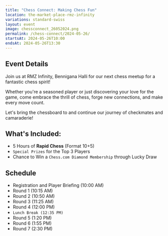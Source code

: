 ```yaml
---
title: "Chess Connect: Making Chess Fun"
location: the-market-place-rmz-infinity
variations: standard-swiss
layout: event
image: chessconnect_26052024.png
permalink: /chess-connect/2024-05-26/
startsAt: 2024-05-26T10:00
endsAt: 2024-05-26T13:30
---
```

## Event Details

Join us at RMZ Infinity, Bennigana Halli for our next chess meetup for a
fantastic chess spirit! 

Whether you're a seasoned player or just
discovering your love for the game, come embrace the thrill of chess, forge
new connections, and make every move count. 

Let's bring the chessboard
to and continue our journey of checkmates and camaraderie!

## What's Included:

- 5 Hours of **Rapid Chess** (Format 10+5)
- `Special Prizes` for the Top 3 Players
- Chance to Win a `Chess.com Diamond Membership` through Lucky Draw

## Schedule

- Registration and Player Briefing (10:00 AM)
- Round 1 (10:15 AM)
- Round 2 (10:50 AM)
- Round 3 (11:25 AM)
- Round 4 (12:00 PM)
- `Lunch Break (12:35 PM)`
- Round 5 (1:20 PM)
- Round 6 (1:55 PM)
- Round 7 (2:30 PM)